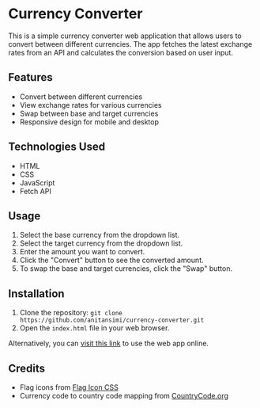 # Currency Converter

This is a simple currency converter web application that allows users to convert between different currencies. The app fetches the latest exchange rates from an API and calculates the conversion based on user input.

## Features

- Convert between different currencies
- View exchange rates for various currencies
- Swap between base and target currencies
- Responsive design for mobile and desktop

## Technologies Used

- HTML
- CSS
- JavaScript
- Fetch API

## Usage

1. Select the base currency from the dropdown list.
2. Select the target currency from the dropdown list.
3. Enter the amount you want to convert.
4. Click the "Convert" button to see the converted amount.
5. To swap the base and target currencies, click the "Swap" button.

## Installation

1. Clone the repository: `git clone https://github.com/anitansimi/currency-converter.git`
2. Open the `index.html` file in your web browser.

Alternatively, you can [visit this link](https://anitanasimi.github.io/currency-converter/) to use the web app online.

## Credits

- Flag icons from [Flag Icon CSS](https://flag-icon-css.lip.is/)
- Currency code to country code mapping from [CountryCode.org](https://countrycode.org/)
